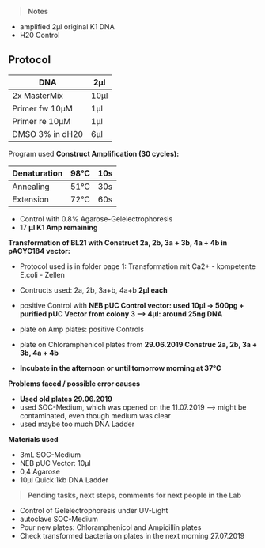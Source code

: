﻿---
aimtask: Transformation of BL21 with Construct 2a, 2b, 3a + 3b, 4a + 4b in pACYC184 vector, Amplification of Construct 1 with original DNA  
protocol: Transformation mit Ca2+ - kompetente E.coli Zellen (Ordner Seite 1)  
date: 2019-07-26  
participants: Daniel Schreyer, Ruben Caspary
---  
  
> **Notes**

-   amplified 2µl original K1 DNA
-   H20 Control

## Protocol  

|DNA|2µl|
|--- |--- |
|2x MasterMix|10µl|
|Primer fw 10µM|1µl|
|Primer re 10µM|1µl|
|DMSO 3% in dH20|6µl|

Program used **Construct Amplification (30 cycles):**

|Denaturation|98°C|10s|
|--- |--- |--- |
|Annealing|51°C|30s|
|Extension|72°C|60s|

-   Control with 0.8% Agarose-Gelelectrophoresis
-   17  **µl K1 Amp remaining**

**Transformation of BL21 with Construct 2a, 2b, 3a + 3b, 4a + 4b in pACYC184 vector:**

-   Protocol used is in folder page 1: Transformation mit Ca2+ - kompetente E.coli - Zellen
-   Contructs used: 2a, 2b, 3a+b, 4a+b  **2µl each**
-   positive Control with  **NEB pUC Control vector: used 10µl -> 500pg + purified pUC Vector from colony 3 --> 4µl: around 25ng DNA**

-   plate on Amp plates: positive Controls
-   plate on Chloramphenicol plates from  **29.06.2019 Construc 2a, 2b, 3a + 3b, 4a + 4b**
-   **Incubate in the afternoon or until tomorrow morning at 37°C**

**Problems faced / possible error causes**

-   **Used old plates 29.06.2019**
-   used SOC-Medium, which was opened on the 11.07.2019 --> might be contaminated, even though medium was clear
-   used maybe too much DNA Ladder

**Materials used**

-   3mL SOC-Medium
-   NEB pUC Vector: 10µl
-   0,4 Agarose
-   10µl Quick 1kb DNA Ladder

> **Pending tasks, next steps, comments for next people in the Lab**

-   Control of Gelelectrophoresis under UV-Light
-   autoclave SOC-Medium
-   Pour new plates: Chloramphenicol and Ampicillin plates
-   Check transformed bacteria on plates in the next morning 27.07.2019
